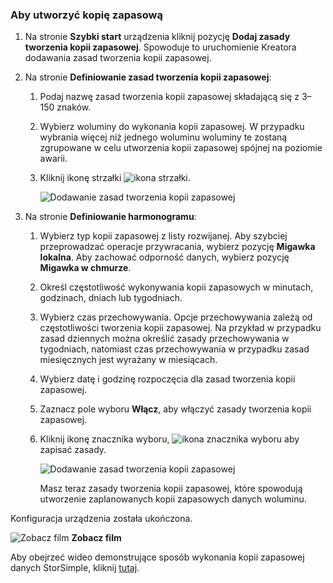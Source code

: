 <!--author=alkohli last changed: 9/17/15-->

### <a name="to-take-a-backup"></a>Aby utworzyć kopię zapasową
1. Na stronie **Szybki start** urządzenia kliknij pozycję **Dodaj zasady tworzenia kopii zapasowej**. Spowoduje to uruchomienie Kreatora dodawania zasad tworzenia kopii zapasowej. 
2. Na stronie **Definiowanie zasad tworzenia kopii zapasowej**:
   
   1. Podaj nazwę zasad tworzenia kopii zapasowej składającą się z 3–150 znaków.
   2. Wybierz woluminy do wykonania kopii zapasowej. W przypadku wybrania więcej niż jednego woluminu woluminy te zostaną zgrupowane w celu utworzenia kopii zapasowej spójnej na poziomie awarii.
   3. Kliknij ikonę strzałki ![ikona strzałki](./media/storsimple-take-backup/HCS_ArrowIcon-include.png). 
      
      ![Dodawanie zasad tworzenia kopii zapasowej](./media/storsimple-take-backup/HCS_AddBackupPolicyWizard1M-include.png)
3. Na stronie **Definiowanie harmonogramu**:
   
   1. Wybierz typ kopii zapasowej z listy rozwijanej. Aby szybciej przeprowadzać operacje przywracania, wybierz pozycję **Migawka lokalna**. Aby zachować odporność danych, wybierz pozycję **Migawka w chmurze**.
   2. Określ częstotliwość wykonywania kopii zapasowych w minutach, godzinach, dniach lub tygodniach.
   3. Wybierz czas przechowywania. Opcje przechowywania zależą od częstotliwości tworzenia kopii zapasowej. Na przykład w przypadku zasad dziennych można określić zasady przechowywania w tygodniach, natomiast czas przechowywania w przypadku zasad miesięcznych jest wyrażany w miesiącach.
   4. Wybierz datę i godzinę rozpoczęcia dla zasad tworzenia kopii zapasowej.
   5. Zaznacz pole wyboru **Włącz**, aby włączyć zasady tworzenia kopii zapasowej. 
   6. Kliknij ikonę znacznika wyboru, ![ikona znacznika wyboru](./media/storsimple-take-backup/HCS_CheckIcon-include.png) aby zapisać zasady.
      
      ![Dodawanie zasad tworzenia kopii zapasowej](./media/storsimple-take-backup/HCS_AddBackupPolicyWizard2M-include.png)
      
      Masz teraz zasady tworzenia kopii zapasowej, które spowodują utworzenie zaplanowanych kopii zapasowych danych woluminu.

Konfiguracja urządzenia została ukończona. 

![Zobacz film](./media/storsimple-take-backup/Video_icon.png) **Zobacz film**

Aby obejrzeć wideo demonstrujące sposób wykonania kopii zapasowej danych StorSimple, kliknij [tutaj](https://azure.microsoft.com/documentation/videos/take-a-storsimple-backup/).

